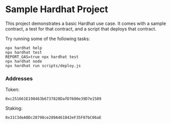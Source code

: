 # Sample Hardhat Project

This project demonstrates a basic Hardhat use case. It comes with a sample contract, a test for that contract, and a script that deploys that contract.

Try running some of the following tasks:

```shell
npx hardhat help
npx hardhat test
REPORT_GAS=true npx hardhat test
npx hardhat node
npx hardhat run scripts/deploy.js
```

### Addresses

Token:

```
0xc251661E190463b6737820DafD7600e39D7e1509
```

Staking:

```
0x31C3deA0Dc28798ce289A461842eF35F07bC06aE
```
